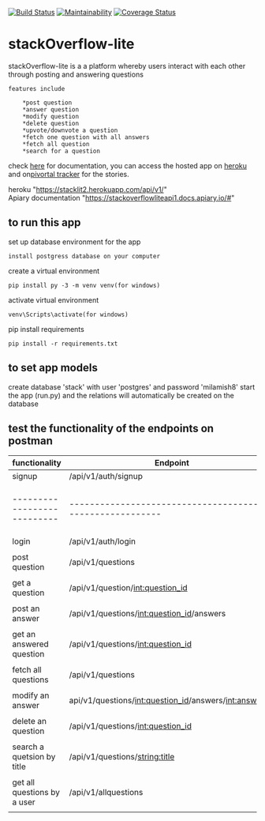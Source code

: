 [![Build Status](https://travis-ci.org/milamish/stackOverflow-lite-challenge2-3.svg?branch=challenge3)](https://travis-ci.org/milamish/stackOverflow-lite-challenge2-3)
[![Maintainability](https://api.codeclimate.com/v1/badges/cfd254b6354576148c47/maintainability)](https://codeclimate.com/github/milamish/stackOverflow-lite-challenge2-3/maintainability)
[![Coverage Status](https://coveralls.io/repos/github/milamish/stackOverflow-lite-challenge2-3/badge.svg?branch=challenge3)](https://coveralls.io/github/milamish/stackOverflow-lite-challenge2-3?branch=challenge3)

# stackOverflow-lite

stackOverflow-lite is a a platform whereby users interact with each other through posting and answering questions

```
features include
```
```
	*post question
	*answer question
	*modify question
	*delete question
	*upvote/downvote a question
	*fetch one question with all answers
	*fetch all question
	*search for a question
```
check <a href= "https://stackoverflowliteapi1.docs.apiary.io/#">here</a> for documentation, you can access
the hosted app on <a href= "https://stacklit2.herokuapp.com/api/v1/">heroku</a> and on<a href= "https://www.pivotaltracker.com/n/projects/2193473">pivortal tracker</a> for the stories.

heroku "https://stacklit2.herokuapp.com/api/v1/" <br>
Apiary documentation "https://stackoverflowliteapi1.docs.apiary.io/#"


<h2><strong>to run this app</strong></h2>

set up database environment for the app
```
install postgress database on your computer
```
create a virtual environment
```
pip install py -3 -m venv venv(for windows)
```
activate virtual environment
```
venv\Scripts\activate(for windows)
```
pip install requirements
```
pip install -r requirements.txt
```
<h2><strong>to set app models</strong></h2>
create database 'stack' with user 'postgres' and password 'milamish8'
start the app (run.py) and the relations will automatically be created on the database


<h2><strong>test the functionality of the endpoints on postman</strong></h2>

functionality              | Endpoint                                                 |      method           |
---------------------------|----------------------------------------------------------|-----------------------|
signup                     | /api/v1/auth/signup                                      |       POST            |
---------------------------|----------------------------------------------------------|-----------------------|
login                      |/api/v1/auth/login                                        |       POST            |
|                          |                                                          |
post question              |/api/v1/questions                                         |       POST            |
|                          |                                                          |
get a question             |/api/v1/question/<int:question_id>                        |       GET             |
|                          |                                                          |
post an answer             |/api/v1/questions/<int:question_id>/answers               |       POST            |
|                          |                                                          |
get an answered question   |/api/v1/questions/<int:question_id>                       |       GET             |
|                          |                                                          |
fetch all questions        |/api/v1/questions                                         |       GET             |
|                          |                                                          |
modify an answer           |api/v1/questions/<int:question_id>/answers/<int:answer_id>|       PUT             |
|                          |                                                          |
delete an question         |/api/v1/questions/<int:question_id>                       |       DELETE          |
|                          |                                                          |
search a quetsion by title |/api/v1/questions/<string:title>                          |       GET             |
|                          |                                                          |
get all questions by a user|/api/v1/allquestions                                      |       GET             |
|                          |                                                          |
